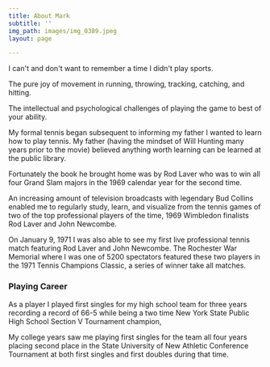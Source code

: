 ```yaml
---
title: About Mark
subtitle: ''
img_path: images/img_0389.jpeg
layout: page

---
```

I can't and don't want to remember a time I didn't play sports.

The pure joy of movement in running, throwing, tracking, catching, and hitting. 

The intellectual and psychological challenges of playing the game to best of your ability.

My formal tennis began subsequent to informing my father I wanted to learn how to play tennis. My father (having the mindset of Will Hunting many years prior to the movie) believed anything worth learning can be learned at the public library.

Fortunately the book he brought home was by Rod Laver who was to win all four Grand Slam majors in the 1969 calendar year for the second time.

An increasing amount of television broadcasts with legendary Bud Collins enabled me to regularly study, learn, and visualize from the tennis games of two of the top professional players of the time, 1969 Wimbledon finalists Rod Laver and John Newcombe.

On January 9, 1971 I was also able to see my first live professional tennis match featuring Rod Laver and John Newcombe. The Rochester War Memorial where I was one of 5200 spectators featured these two players in the 1971 Tennis Champions Classic, a series of winner take all matches.

### Playing Career

As a player I played first singles for my high school team for three years recording a record of 66-5 while being a two time New York State Public High School Section V Tournament champion,

My college years saw me playing first singles for the team all four years placing second place in the State University of New Athletic Conference Tournament at both first singles and first doubles during that time.